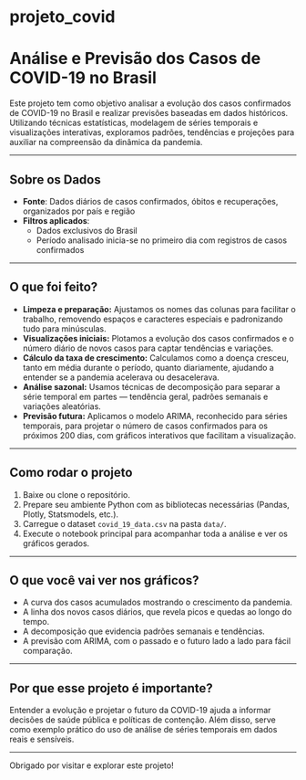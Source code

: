 # projeto_covid

# Análise e Previsão dos Casos de COVID-19 no Brasil

Este projeto tem como objetivo analisar a evolução dos casos confirmados de COVID-19 no Brasil e realizar previsões baseadas em dados históricos. Utilizando técnicas estatísticas, modelagem de séries temporais e visualizações interativas, exploramos padrões, tendências e projeções para auxiliar na compreensão da dinâmica da pandemia.

---

## Sobre os Dados

- **Fonte**: Dados diários de casos confirmados, óbitos e recuperações, organizados por país e região  
- **Filtros aplicados**:  
  - Dados exclusivos do Brasil  
  - Período analisado inicia-se no primeiro dia com registros de casos confirmados  

---

## O que foi feito?

- **Limpeza e preparação:** Ajustamos os nomes das colunas para facilitar o trabalho, removendo espaços e caracteres especiais e padronizando tudo para minúsculas.
- **Visualizações iniciais:** Plotamos a evolução dos casos confirmados e o número diário de novos casos para captar tendências e variações.
- **Cálculo da taxa de crescimento:** Calculamos como a doença cresceu, tanto em média durante o período, quanto diariamente, ajudando a entender se a pandemia acelerava ou desacelerava.
- **Análise sazonal:** Usamos técnicas de decomposição para separar a série temporal em partes — tendência geral, padrões semanais e variações aleatórias.
- **Previsão futura:** Aplicamos o modelo ARIMA, reconhecido para séries temporais, para projetar o número de casos confirmados para os próximos 200 dias, com gráficos interativos que facilitam a visualização.

---

## Como rodar o projeto

1. Baixe ou clone o repositório.
2. Prepare seu ambiente Python com as bibliotecas necessárias (Pandas, Plotly, Statsmodels, etc.).
3. Carregue o dataset `covid_19_data.csv` na pasta `data/`.
4. Execute o notebook principal para acompanhar toda a análise e ver os gráficos gerados.

---

## O que você vai ver nos gráficos?

- A curva dos casos acumulados mostrando o crescimento da pandemia.
- A linha dos novos casos diários, que revela picos e quedas ao longo do tempo.
- A decomposição que evidencia padrões semanais e tendências.
- A previsão com ARIMA, com o passado e o futuro lado a lado para fácil comparação.

---

## Por que esse projeto é importante?

Entender a evolução e projetar o futuro da COVID-19 ajuda a informar decisões de saúde pública e políticas de contenção. Além disso, serve como exemplo prático do uso de análise de séries temporais em dados reais e sensíveis.

---



Obrigado por visitar e explorar este projeto!
